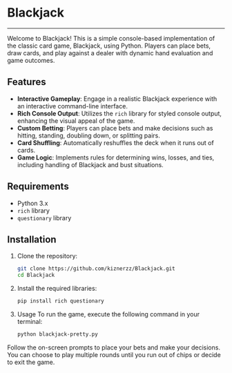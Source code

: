 # Blackjack

---

Welcome to Blackjack! This is a simple console-based implementation of the classic card game, Blackjack, using Python. Players can place bets, draw cards, and play against a dealer with dynamic hand evaluation and game outcomes.

## Features

- **Interactive Gameplay**: Engage in a realistic Blackjack experience with an interactive command-line interface.
- **Rich Console Output**: Utilizes the `rich` library for styled console output, enhancing the visual appeal of the game.
- **Custom Betting**: Players can place bets and make decisions such as hitting, standing, doubling down, or splitting pairs.
- **Card Shuffling**: Automatically reshuffles the deck when it runs out of cards.
- **Game Logic**: Implements rules for determining wins, losses, and ties, including handling of Blackjack and bust situations.

## Requirements

- Python 3.x
- `rich` library
- `questionary` library

## Installation

1. Clone the repository:
   ```bash
   git clone https://github.com/kiznerzz/Blackjack.git
   cd Blackjack

2. Install the required libraries:
   ```bash
   pip install rich questionary

3. Usage
To run the game, execute the following command in your terminal:

   ```bash
   python blackjack-pretty.py
Follow the on-screen prompts to place your bets and make your decisions. You can choose to play multiple rounds until you run out of chips or decide to exit the game.
